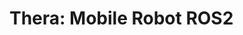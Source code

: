 # Thera: Mobile Robot ROS2

<!-- Thera 取自圣托里尼岛(Santorini) 的古名 [希拉(Thera)](https://en.wikipedia.org/wiki/Santorini)，后为纪念圣·爱莲（SaintIrene），于1207年被改为圣托里尼。 -->
